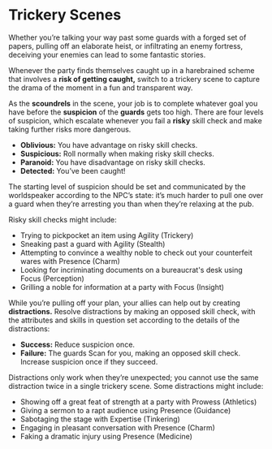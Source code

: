 # Trickery Scenes

Whether you’re talking your way past some guards with a forged set of papers, pulling off an elaborate heist, or infiltrating an enemy fortress, deceiving your enemies can lead to some fantastic stories.

Whenever the party finds themselves caught up in a harebrained scheme that involves a **risk of getting caught,** switch to a trickery scene to capture the drama of the moment in a fun and transparent way.

As the **scoundrels** in the scene, your job is to complete whatever goal you have before the **suspicion** of the **guards** gets too high. There are four levels of suspicion, which escalate whenever you fail a **risky** skill check and make taking further risks more dangerous.

- **Oblivious:** You have advantage on risky skill checks.
- **Suspicious:** Roll normally when making risky skill checks.
- **Paranoid:** You have disadvantage on risky skill checks.
- **Detected:** You’ve been caught!

The starting level of suspicion should be set and communicated by the worldspeaker according to the NPC’s state: it’s much harder to pull one over a guard when they’re arresting you than when they’re relaxing at the pub.

Risky skill checks might include:

- Trying to pickpocket an item using Agility (Trickery)
- Sneaking past a guard with Agility (Stealth)
- Attempting to convince a wealthy noble to check out your counterfeit wares with Presence (Charm)
- Looking for incriminating documents on a bureaucrat's desk using Focus (Perception)
- Grilling a noble for information at a party with Focus (Insight)

While you’re pulling off your plan, your allies can help out by creating **distractions.**
Resolve distractions by making an opposed skill check, with the attributes and skills in question set according to the details of the distractions:

- **Success:** Reduce suspicion once.
- **Failure:** The guards Scan for you, making an opposed skill check. Increase suspicion once if they succeed.

Distractions only work when they’re unexpected; you cannot use the same distraction twice in a single trickery scene. Some distractions might include:

- Showing off a great feat of strength at a party with Prowess (Athletics)
- Giving a sermon to a rapt audience using Presence (Guidance)
- Sabotaging the stage with Expertise (Tinkering)
- Engaging in pleasant conversation with Presence (Charm)
- Faking a dramatic injury using Presence (Medicine)
